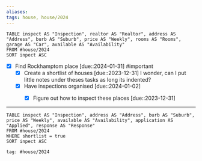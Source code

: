 ```yaml
---
aliases:
tags: house, house/2024
---
```


```dataview
TABLE inspect AS "Inspection", realtor AS "Realtor", address AS "Address", burb AS "Suburb", price AS "Weekly", rooms AS "Rooms", garage AS "Car", available AS "Availability" 
FROM #house/2024
SORT inpect ASC
```

- [x] Find Rockhamptom place [due::2024-01-31] #important
	- [x] Create a shortlist of houses [due::2023-12-31]
		I wonder, can I put little notes under theses tasks as long its indented?
	- [x] Have inspections organised [due::2024-01-02]
		- [x] Figure out how to inspect these places [due::2023-12-31]


***


```dataview
TABLE inspect AS "Inspection", address AS "Address", burb AS "Suburb", price AS "Weekly", available AS "Availability", application AS "Applied", response AS "Response"
FROM #house/2024
WHERE shortlist = true
SORT inpect ASC
```

```query
tag: #house/2024 
```